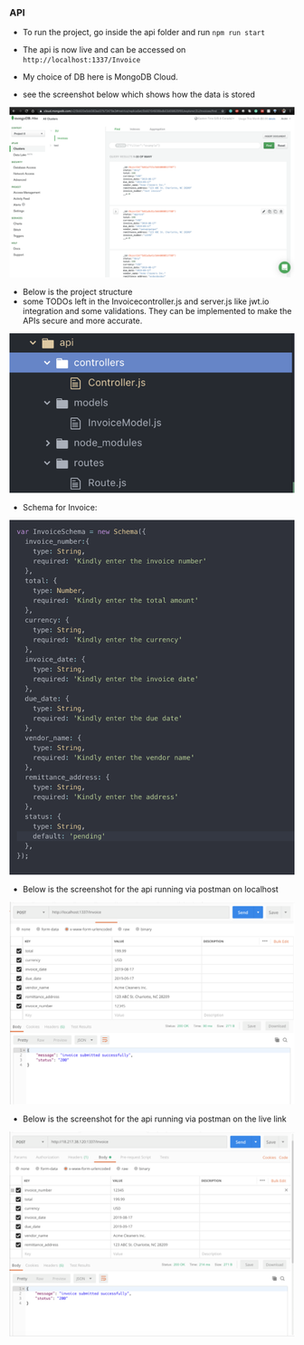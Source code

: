 ### API
* To run the project, go inside the api folder and run `npm run start`
* The api is now live and can be accessed on `http://localhost:1337/Invoice`

* My choice of DB here is MongoDB Cloud.
* see the screenshot below which shows how the data is stored

![Data in MongoDB cloud](https://github.com/architkhullar/2uAssessment/blob/master/api/screenshots/Screen%20Shot%202019-08-24%20at%207.35.49%20PM.png)

* Below is the project structure
* some TODOs left in the Invoicecontroller.js and server.js like jwt.io integration and some validations. They can be implemented to make the APIs secure and more accurate.

![Project structure](https://github.com/architkhullar/2uAssessment/blob/master/api/screenshots/Screen%20Shot%202019-08-24%20at%207.36.43%20PM.png)

* Schema for Invoice:

![Project structure](https://github.com/architkhullar/2uAssessment/blob/master/api/screenshots/Screen%20Shot%202019-08-24%20at%208.09.07%20PM.png)

* Below is the screenshot for the api running via postman on localhost

![Postman implementation -localhost](https://github.com/architkhullar/2uAssessment/blob/master/api/screenshots/Screen%20Shot%202019-08-24%20at%201.42.57%20AM.png)

* Below is the screenshot for the api running via postman on the live link

![Postman implementation -livelink -aws](https://github.com/architkhullar/2uAssessment/blob/master/api/screenshots/Screen%20Shot%202019-08-24%20at%207.32.59%20PM.png)
